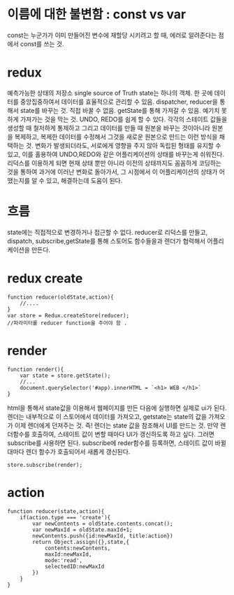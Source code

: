 # 이름에 대한 불변함 : const vs var 
const는 누군가가 이미 만들어진 변수에 재할당 시키려고 할 때, 에러로 알려준다는 점에서 const를 쓰는 것. 

# redux
예측가능한 상태의 저장소 
single source of Truth 
state는 하나의 객체.  한 곳에 데이터를 중앙집중하여서 데이터를 효율적으로 관리할 수 있음. 
dispatcher, reducer을 통해서 state를 바꾸는 것. 직접 바꿀 수 없음. 
getState를 통해 가져갈 수 있음. 
예기치 못하게 가져가는 것을 막는 것. 
UNDO, REDO를 쉽게 할 수 있다. 각각의 스테이트 값들을 생성할 때 철저하게 통제하고 그리고 데이터를 만들 때 원본을 바꾸는 것이아니라 원본을 복제하고, 복제한 데이터를 수정해서 그것을 새로운 원본으로 만드는 이런 방식을 채택하는 것. 변화가 발생되더라도, 서로에게 영향을 주지 않아 독립된 형태를 유지할 수 있고, 이를 홀용하여 UNDO,REDO와 같은 어플리케이션의 상태를 바꾸는게 쉬워진다. 리덕스를 이용하게 되면 현재 상태 뿐만 아니라 이전의 상태까지도 꼼꼼하게 코딩하는 것을 통하여 과거에 이러난 변화로 돌아가서, 그 시점에서 이 어플리케이션의 상태가 어땠는지를 알 수 있고, 해결하는데 도움이 된다. 

# 흐름
state에는 직접적으로 변경하거나 접근할 수 없다. reducer로 리덕스를 만들고, dispatch, subscribe,getState를 통해 스토어도 함수들을과 렌더가 협력해서 어플리케이션을 만든다. 
# redux create
```
function reducer(oldState,action){
    //....
}
var store = Redux.createStore(reducer); 
//파라미터롤 reducer function을 주어야 함 .
```
# render
```
function render(){
    var state = store.getState();
    //...
    document.querySelector('#app).innerHTML = `<h1> WEB </h1>`
}
```

html을 통해서 state값을 이용해서 웹페이지를 만든 다음에 실행하면 실제로 ui가 된다. 렌더는 내부적으로 이 스토어에서 데이터를 가져오고, getstate는 state의 값을 가져오가 이제 렌더에게 던져주는 것. 
즉! 렌더는 state 값을 참조해서 UI를 만드는 것. 
만약 렌더함수를 호출하여, 스테이트 값이 변할 때마다 UI가 갱신하도록 하고 싶다.
그러면 subscribe를 사용하면 된다. subscribe에 reder함수를 등록하면, 스테이트 값이 바뀔 대마다 렌더 함수가 호출되어서 새롭게 갱신된다. 
```
store.subscribe(render);
```
# action 

```
function reducer(state,action){
    if(action.type === 'create'){
        var newContents = oldState.contents.concat();
        var newMaxId = oldState.maxId+1;
        newContents.push({id:newMaxId, title:action})
        return Object.assign({},state,{
            contents:newContents,
            maxId:newMaxId,
            mode:'read',
            selectedID:newMaxId
        })
    }
}